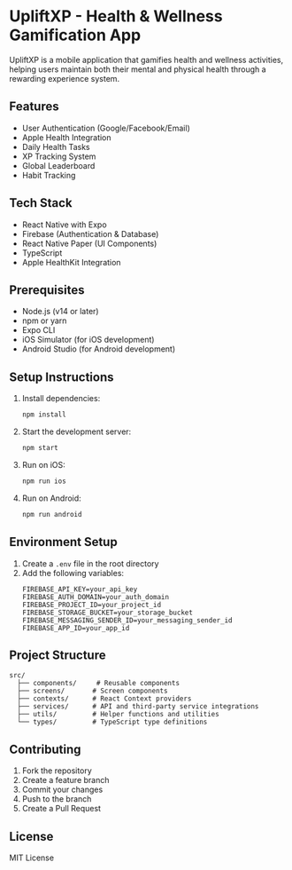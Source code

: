 # UpliftXP - Health & Wellness Gamification App

UpliftXP is a mobile application that gamifies health and wellness activities, helping users maintain both their mental and physical health through a rewarding experience system.

## Features

- User Authentication (Google/Facebook/Email)
- Apple Health Integration
- Daily Health Tasks
- XP Tracking System
- Global Leaderboard
- Habit Tracking

## Tech Stack

- React Native with Expo
- Firebase (Authentication & Database)
- React Native Paper (UI Components)
- TypeScript
- Apple HealthKit Integration

## Prerequisites

- Node.js (v14 or later)
- npm or yarn
- Expo CLI
- iOS Simulator (for iOS development)
- Android Studio (for Android development)

## Setup Instructions

1. Install dependencies:
   ```bash
   npm install
   ```

2. Start the development server:
   ```bash
   npm start
   ```

3. Run on iOS:
   ```bash
   npm run ios
   ```

4. Run on Android:
   ```bash
   npm run android
   ```

## Environment Setup

1. Create a `.env` file in the root directory
2. Add the following variables:
   ```
   FIREBASE_API_KEY=your_api_key
   FIREBASE_AUTH_DOMAIN=your_auth_domain
   FIREBASE_PROJECT_ID=your_project_id
   FIREBASE_STORAGE_BUCKET=your_storage_bucket
   FIREBASE_MESSAGING_SENDER_ID=your_messaging_sender_id
   FIREBASE_APP_ID=your_app_id
   ```

## Project Structure

```
src/
  ├── components/     # Reusable components
  ├── screens/       # Screen components
  ├── contexts/      # React Context providers
  ├── services/      # API and third-party service integrations
  ├── utils/         # Helper functions and utilities
  └── types/         # TypeScript type definitions
```

## Contributing

1. Fork the repository
2. Create a feature branch
3. Commit your changes
4. Push to the branch
5. Create a Pull Request

## License

MIT License 